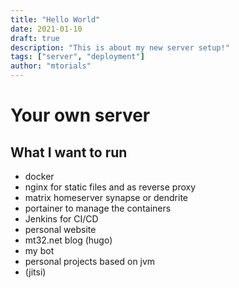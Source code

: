 ```yaml
---
title: "Hello World"
date: 2021-01-10
draft: true
description: "This is about my new server setup!"
tags: ["server", "deployment"]
author: "mtorials"
---
```


# Your own server

## What I want to run

* docker
* nginx for static files and as reverse proxy
* matrix homeserver synapse or dendrite
* portainer to manage the containers
* Jenkins for CI/CD
* personal website
* mt32.net blog (hugo)
* my bot
* personal projects based on jvm
* (jitsi)

